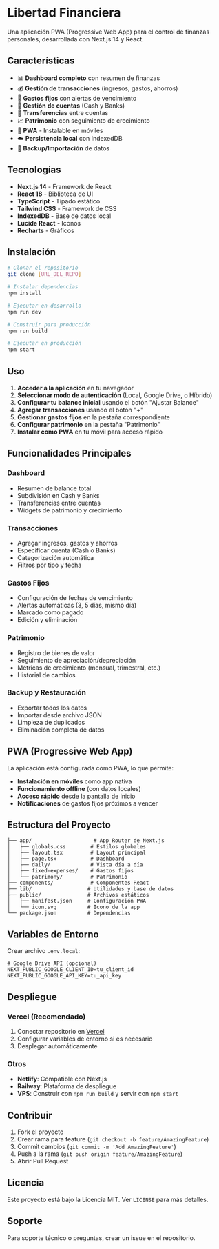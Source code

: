 # Libertad Financiera

Una aplicación PWA (Progressive Web App) para el control de finanzas personales, desarrollada con Next.js 14 y React.

## Características

- 📊 **Dashboard completo** con resumen de finanzas
- 💰 **Gestión de transacciones** (ingresos, gastos, ahorros)
- 📅 **Gastos fijos** con alertas de vencimiento
- 🏦 **Gestión de cuentas** (Cash y Banks)
- 💱 **Transferencias** entre cuentas
- 📈 **Patrimonio** con seguimiento de crecimiento
- 📱 **PWA** - Instalable en móviles
- ☁️ **Persistencia local** con IndexedDB
- 🔄 **Backup/Importación** de datos

## Tecnologías

- **Next.js 14** - Framework de React
- **React 18** - Biblioteca de UI
- **TypeScript** - Tipado estático
- **Tailwind CSS** - Framework de CSS
- **IndexedDB** - Base de datos local
- **Lucide React** - Iconos
- **Recharts** - Gráficos

## Instalación

```bash
# Clonar el repositorio
git clone [URL_DEL_REPO]

# Instalar dependencias
npm install

# Ejecutar en desarrollo
npm run dev

# Construir para producción
npm run build

# Ejecutar en producción
npm start
```

## Uso

1. **Acceder a la aplicación** en tu navegador
2. **Seleccionar modo de autenticación** (Local, Google Drive, o Híbrido)
3. **Configurar tu balance inicial** usando el botón "Ajustar Balance"
4. **Agregar transacciones** usando el botón "+"
5. **Gestionar gastos fijos** en la pestaña correspondiente
6. **Configurar patrimonio** en la pestaña "Patrimonio"
7. **Instalar como PWA** en tu móvil para acceso rápido

## Funcionalidades Principales

### Dashboard
- Resumen de balance total
- Subdivisión en Cash y Banks
- Transferencias entre cuentas
- Widgets de patrimonio y crecimiento

### Transacciones
- Agregar ingresos, gastos y ahorros
- Especificar cuenta (Cash o Banks)
- Categorización automática
- Filtros por tipo y fecha

### Gastos Fijos
- Configuración de fechas de vencimiento
- Alertas automáticas (3, 5 días, mismo día)
- Marcado como pagado
- Edición y eliminación

### Patrimonio
- Registro de bienes de valor
- Seguimiento de apreciación/depreciación
- Métricas de crecimiento (mensual, trimestral, etc.)
- Historial de cambios

### Backup y Restauración
- Exportar todos los datos
- Importar desde archivo JSON
- Limpieza de duplicados
- Eliminación completa de datos

## PWA (Progressive Web App)

La aplicación está configurada como PWA, lo que permite:

- **Instalación en móviles** como app nativa
- **Funcionamiento offline** (con datos locales)
- **Acceso rápido** desde la pantalla de inicio
- **Notificaciones** de gastos fijos próximos a vencer

## Estructura del Proyecto

```
├── app/                    # App Router de Next.js
│   ├── globals.css        # Estilos globales
│   ├── layout.tsx         # Layout principal
│   ├── page.tsx           # Dashboard
│   ├── daily/             # Vista día a día
│   ├── fixed-expenses/    # Gastos fijos
│   └── patrimony/         # Patrimonio
├── components/            # Componentes React
├── lib/                  # Utilidades y base de datos
├── public/               # Archivos estáticos
│   ├── manifest.json     # Configuración PWA
│   └── icon.svg          # Icono de la app
└── package.json          # Dependencias
```

## Variables de Entorno

Crear archivo `.env.local`:

```env
# Google Drive API (opcional)
NEXT_PUBLIC_GOOGLE_CLIENT_ID=tu_client_id
NEXT_PUBLIC_GOOGLE_API_KEY=tu_api_key
```

## Despliegue

### Vercel (Recomendado)

1. Conectar repositorio en [Vercel](https://vercel.com)
2. Configurar variables de entorno si es necesario
3. Desplegar automáticamente

### Otros

- **Netlify**: Compatible con Next.js
- **Railway**: Plataforma de despliegue
- **VPS**: Construir con `npm run build` y servir con `npm start`

## Contribuir

1. Fork el proyecto
2. Crear rama para feature (`git checkout -b feature/AmazingFeature`)
3. Commit cambios (`git commit -m 'Add AmazingFeature'`)
4. Push a la rama (`git push origin feature/AmazingFeature`)
5. Abrir Pull Request

## Licencia

Este proyecto está bajo la Licencia MIT. Ver `LICENSE` para más detalles.

## Soporte

Para soporte técnico o preguntas, crear un issue en el repositorio. 
